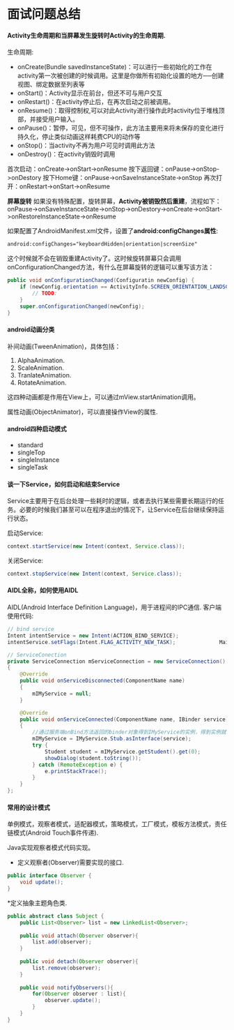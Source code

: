 # 面试问题总结

#### Activity生命周期和当屏幕发生旋转时Activity的生命周期.

生命周期:

* onCreate(Bundle savedInstanceState)：可以进行一些初始化的工作在activity第一次被创建的时候调用。这里是你做所有初始化设置的地方──创建视图、绑定数据至列表等
* onStart()：Activity显示在前台，但还不可与用户交互
* onRestart()：在activity停止后，在再次启动之前被调用。
* onResume()：取得控制权,可以对此Activity进行操作此时activity位于堆栈顶部，并接受用户输入。
* onPause()：暂停，可见，但不可操作，此方法主要用来将未保存的变化进行持久化，停止类似动画这样耗费CPU的动作等
* onStop()：当activity不再为用户可见时调用此方法
* onDestroy()：在activity销毁时调用

首次启动：onCreate->onStart->onResume
按下返回键：onPause->onStop->onDestory
按下Home键：onPause->onSaveInstanceState->onStop
再次打开：onRestart->onStart->onResume

**屏幕旋转**
如果没有特殊配置，旋转屏幕，**Activity被销毁然后重建**，流程如下：
onPause->onSaveInstanceState->onStop->onDestory->onCreate->onStart->onRestoreInstanceState->onResume

如果配置了AndroidManifest.xml文件，设置了**android:configChanges属性**:
```xml
android:configChanges="keyboardHidden|orientation|screenSize"
```
这个时候就不会在销毁重建Activity了。这时候旋转屏幕只会调用onConfigurationChanged方法，有什么在屏幕旋转的逻辑可以重写该方法：
```java
public void onConfigurationChanged(Configuratin newConfig) {
    if (newConfig.orientation == ActivityInfo.SCREEN_ORIENTATION_LANDSCAPE) {
        // TODO:
    }
    super.onConfigurationChanged(newConfig);
}
```

#### android动画分类

补间动画(TweenAnimation)，具体包括：
1. AlphaAnimation.
2. ScaleAnimation.
3. TranlateAnimation.
4. RotateAnimation.

这四种动画都是作用在View上，可以通过mView.startAnimation调用。

属性动画(ObjectAnimator)，可以直接操作View的属性.

#### android四种启动模式

* standard
* singleTop
* singleInstance
* singleTask

#### 谈一下Service，如何启动和结束Service

Service主要用于在后台处理一些耗时的逻辑，或者去执行某些需要长期运行的任务。必要的时候我们甚至可以在程序退出的情况下，让Service在后台继续保持运行状态。

启动Service:
```java
context.startService(new Intent(context, Service.class));
```
关闭Service:
```java
context.stopService(new Intent(context, Service.class));
```

#### AIDL全称，如何使用AIDL

AIDL(Android Interface Definition Language)，用于进程间的IPC通信.
客户端使用代码:
```java
// bind service
Intent intentService = new Intent(ACTION_BIND_SERVICE);  
intentService.setFlags(Intent.FLAG_ACTIVITY_NEW_TASK);              MainActivity.this.bindService(intentService, mServiceConnection, BIND_AUTO_CREATE);

// ServiceConection
private ServiceConnection mServiceConnection = new ServiceConnection()  
{  
    @Override  
    public void onServiceDisconnected(ComponentName name)  
    {  
        mIMyService = null;  
    }  

    @Override  
    public void onServiceConnected(ComponentName name, IBinder service)  
    {  
        //通过服务端onBind方法返回的binder对象得到IMyService的实例，得到实例就可以调用它的方法了  
        mIMyService = IMyService.Stub.asInterface(service);  
        try {  
            Student student = mIMyService.getStudent().get(0);  
            showDialog(student.toString());  
        } catch (RemoteException e) {  
            e.printStackTrace();  
        }
    }  
};
```

#### 常用的设计模式

单例模式，观察者模式，适配器模式，策略模式，工厂模式，模板方法模式，责任链模式(Android Touch事件传递).

Java实现观察者模式代码实现。

* 定义观察者(Observer)需要实现的接口.
```java
public interface Observer {
	void update();
}
```

*定义抽象主题角色类.
```java
public abstract class Subject {
	public List<Observer> list = new LinkedList<Observer>;
	
	public void attach(Observer observer){    
        list.add(observer);
    }
    
    public void detach(Observer observer){
        list.remove(observer);
    }
    
    public void notifyObservers(){
        for(Observer observer : list){
            observer.update();
        }
    }
}
```


